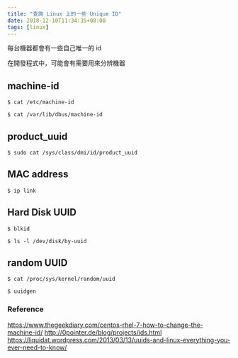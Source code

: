 ```yaml
---
title: "查詢 Linux 上的一些 Unique ID"
date: 2018-12-10T11:34:35+08:00
tags: [linux]
---
```


每台機器都會有一些自己唯一的 id

在開發程式中，可能會有需要用來分辨機器

## machine-id

```
$ cat /etc/machine-id

$ cat /var/lib/dbus/machine-id
```

## product_uuid

```
$ sudo cat /sys/class/dmi/id/product_uuid
```

## MAC address

```
$ ip link
```

## Hard Disk UUID

```
$ blkid

$ ls -l /dev/disk/by-uuid
```

## random UUID

```
$ cat /proc/sys/kernel/random/uuid

$ uuidgen
```


### Reference
https://www.thegeekdiary.com/centos-rhel-7-how-to-change-the-machine-id/
http://0pointer.de/blog/projects/ids.html
https://liquidat.wordpress.com/2013/03/13/uuids-and-linux-everything-you-ever-need-to-know/

